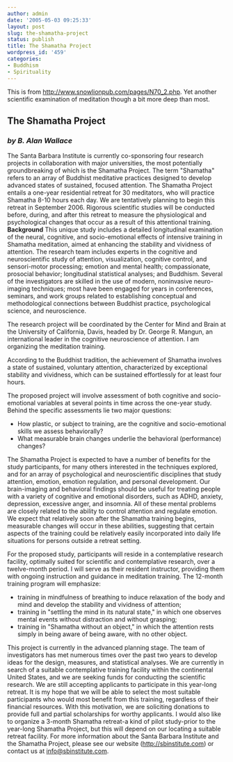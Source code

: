 ```yaml
---
author: admin
date: '2005-05-03 09:25:33'
layout: post
slug: the-shamatha-project
status: publish
title: The Shamatha Project
wordpress_id: '459'
categories:
- Buddhism
- Spirituality
---
```

This is from <a href="http://www.snowlionpub.com/pages/N70_2.php">http://www.snowlionpub.com/pages/N70_2.php</a>. Yet another scientific examination of meditation though a bit more deep than most.
<h2><strong>The Shamatha Project</strong></h2>
<h3><em>by B. Alan Wallace</em></h3>
The Santa Barbara Institute is currently co-sponsoring four research projects in collaboration with major universities, the most potentially groundbreaking of which is the Shamatha Project. The term "Shamatha" refers to an array of Buddhist meditative practices designed to develop advanced states of sustained, focused attention. The Shamatha Project entails a one-year residential retreat for 30 meditators, who will practice Shamatha 8-10 hours each day. We are tentatively planning to begin this retreat in September 2006. Rigorous scientific studies will be conducted before, during, and after this retreat to measure the physiological and psychological changes that occur as a result of this attentional training.
<strong>Background</strong>
This unique study includes a detailed longitudinal examination of the neural, cognitive, and socio-emotional effects of intensive training in Shamatha meditation, aimed at enhancing the stability and vividness of attention. The research team includes experts in the cognitive and neuroscientific study of attention, visualization, cognitive control, and sensori-motor processing; emotion and mental health; compassionate, prosocial behavior; longitudinal statistical analyses; and Buddhism. Several of the investigators are skilled in the use of modern, noninvasive neuro-imaging techniques; most have been engaged for years in conferences, seminars, and work groups related to establishing conceptual and methodological connections between Buddhist practice, psychological science, and neuroscience.

The research project will be coordinated by the Center for Mind and Brain at the University of California, Davis, headed by Dr. George R. Mangun, an international leader in the cognitive neuroscience of attention. I am organizing the meditation training.

According to the Buddhist tradition, the achievement of Shamatha involves a state of sustained, voluntary attention, characterized by exceptional stability and vividness, which can be sustained effortlessly for at least four hours.

The proposed project will involve assessment of both cognitive and socio-emotional variables at several points in time across the one-year study. Behind the specific assessments lie two major questions:
<ul>
	<li>How plastic, or subject to training, are the cognitive and socio-emotional skills we assess behaviorally?</li>
	<li>What measurable brain changes underlie the behavioral (performance) changes?</li>
</ul>
The Shamatha Project is expected to have a number of benefits for the study participants, for many others interested in the techniques explored, and for an array of psychological and neuroscientific disciplines that study attention, emotion, emotion regulation, and personal development.
Our brain-imaging and behavioral findings should be useful for treating people with a variety of cognitive and emotional disorders, such as ADHD, anxiety, depression, excessive anger, and insomnia. All of these mental problems are closely related to the ability to control attention and regulate emotion. We expect that relatively soon after the Shamatha training begins, measurable changes will occur in these abilities, suggesting that certain aspects of the training could be relatively easily incorporated into daily life situations for persons outside a retreat setting.

For the proposed study, participants will reside in a contemplative research facility, optimally suited for scientific and contemplative research, over a twelve-month period. I will serve as their resident instructor, providing them with ongoing instruction and guidance in meditation training. The 12-month training program will emphasize:
<ul>
	<li>training in mindfulness of breathing to induce relaxation of the body and mind and develop the stability and vividness of attention;</li>
	<li>training in "settling the mind in its natural state," in which one observes mental events without distraction and without grasping;</li>
	<li>training in "Shamatha without an object," in which the attention rests simply in being aware of being aware, with no other object.</li>
</ul>
This project is currently in the advanced planning stage. The team of investigators has met numerous times over the past two years to develop ideas for the design, measures, and statistical analyses. We are currently in search of a suitable contemplative training facility within the continental United States, and we are seeking funds for conducting the scientific research. We are still accepting applicants to participate in this year-long retreat. It is my hope that we will be able to select the most suitable participants who would most benefit from this training, regardless of their financial resources. With this motivation, we are soliciting donations to provide full and partial scholarships for worthy applicants. I would also like to organize a 3-month Shamatha retreat-a kind of pilot study-prior to the year-long Shamatha Project, but this will depend on our locating a suitable retreat facility. For more information about the Santa Barbara Institute and the Shamatha Project, please see our website (<a href="http://sbinstitute.com/" target="_blank">http://sbinstitute.com</a>) or contact us at <a href="mailto:info@sbinstitute.com">info@sbinstitute.com</a>.

